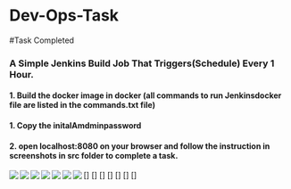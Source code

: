 # Dev-Ops-Task
#Task Completed
###  A Simple Jenkins Build Job That Triggers(Schedule) Every 1 Hour.
#### 1. Build the docker image in docker  (all commands to run Jenkinsdocker file  are listed in the commands.txt file)
#### 1. Copy the initalAmdminpassword 
#### 2. open localhost:8080 on your browser and follow the instruction in screenshots in src folder to complete a task.
[<img align="left" src="https://user-images.githubusercontent.com/49518917/110018175-0aad1080-7d4d-11eb-806d-22c5c708f3ce.png"/>]
[<img align="left" src="https://user-images.githubusercontent.com/49518917/110018185-0da80100-7d4d-11eb-8e7d-dedba7ee3f42.png"/>]
[<img align="left" src="https://user-images.githubusercontent.com/49518917/110018189-0ed92e00-7d4d-11eb-8cb6-b05e1616c1e4.png"/>]
[<img align="left" src="https://user-images.githubusercontent.com/49518917/110018192-100a5b00-7d4d-11eb-9f52-54653740d84c.png"/>]
[<img align="left" src="https://user-images.githubusercontent.com/49518917/110018199-113b8800-7d4d-11eb-9d18-b450964ccda3.png"/>]
[<img align="left" src="https://user-images.githubusercontent.com/49518917/110018211-13054b80-7d4d-11eb-8c91-bbc61c0348da.png"/>]
[<img align="left" src="https://user-images.githubusercontent.com/49518917/110018216-139de200-7d4d-11eb-852e-c19b3e291dbb.png"/>]

